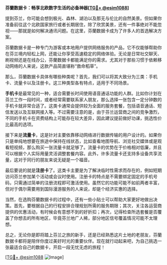 **芬蘭数据卡：畅享北欧数字生活的必备神器[[TG💪+ @esim1088](https://t.me/s/esim1088)]**

提到芬兰，你可能会想到极光、森林、湖泊以及那无与伦比的自然美景。但如果你准备前往这个北欧国家旅行或者长期居住，除了欣赏美景，还有一件事绝对不能忽视——那就是如何解决通讯问题。在这里，芬蘭数据卡成为了许多人的首选解决方案。

芬蘭数据卡是一种专门为游客或本地用户提供网络服务的产品，它不仅能够帮助你在芬兰境内轻松上网，还能让你享受高速稳定的网络体验。无论是日常社交聊天、刷视频还是在线办公，芬蘭数据卡都能满足你的需求。尤其对于那些习惯于依赖移动网络的人来说，这款产品简直堪称“救命稻草”。

那么，芬蘭数据卡具体有哪些种类呢？首先，我们可以将其大致分为三类：手机卡、流量卡以及注册卡。这三种类型各有特点，适用于不同场景。

**手机卡**是最常见的一种，适合需要长时间使用语音通话功能的人群。比如你计划在芬兰工作一段时间，或者经常需要联系家人朋友，那么选择一张包含一定分钟数的手机卡就非常合适了。这类卡通常会提供较为全面的服务套餐，包括语音通话、短信发送以及互联网接入等。不过需要注意的是，由于芬兰运营商之间的竞争激烈，不同的手机卡在资费结构上可能存在较大差异，因此建议提前做好功课，挑选性价比最高的选项。

接下来是**流量卡**，这是针对主要依靠移动网络进行数据传输的用户设计的。如果你只是单纯地想要在旅途中保持在线状态，比如查看地图导航、浏览社交媒体或是观看短视频，那么购买一张流量卡就足够了。流量卡的优势在于价格相对低廉，并且可以根据个人实际用量灵活调整套餐内容。此外，许多流量卡还支持多设备共享流量，这对于同行的朋友来说无疑是一个福音。

最后要说的就是**注册卡**了。这类卡主要是为了解决临时性需求而存在的，例如短期访问芬兰参加某个活动或会议时使用。注册卡的特点是不需要绑定固定的手机号码，只需通过简单的注册流程即可激活使用。虽然它的功能可能不如前两者丰富，但对于偶尔需要用到国际漫游服务的人来说，却是个经济实惠的选择。

当然，在选购芬蘭数据卡的过程中，还有一些小贴士可以帮助大家更好地做出决策。首先，要根据自己的行程安排合理规划所需的服务期限；其次，关注各运营商提供的优惠活动，有时候会有意想不到的好折扣；再次，记得检查所选套餐是否覆盖了你想去的所有地区，毕竟芬兰地广人稀，部分地区信号覆盖情况可能不太理想。

总之，无论你是即将踏上芬兰之旅的新手，还是已经熟悉这片土地的老朋友，芬蘭数据卡都将是陪伴你度过美好时光的重要伙伴。现在就行动起来吧，为自己挑选一张最适合自己的数据卡，开启一段无忧无虑的旅程！

[[TG💪+ @esim1088](https://t.me/s/esim1088) ![Image](https://i.postimg.cc/4NQfJmqS/Snipaste-2025-05-13-00-14-12.png)]